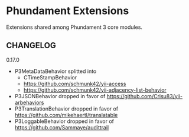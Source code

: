 # Phundament Extensions

Extensions shared among Phundament 3 core modules.

## CHANGELOG

0.17.0

* P3MetaDataBehavior splitted into
  * CTimeStampBehavior
  * https://github.com/schmunk42/yii-access
  * https://github.com/schmunk42/yii-adjacency-list-behavior
* P3JSONBehavior dropped in favor of https://github.com/Crisu83/yii-arbehaviors
* P3TranslationBehavior dropped in favor of https://github.com/mikehaertl/translatable
* P3LoggableBehavior dropped in favor of https://github.com/Sammaye/audittrail

